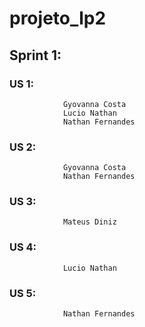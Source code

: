 # projeto_lp2

## 		Sprint 1:
###			US 1:
				Gyovanna Costa
				Lucio Nathan
				Nathan Fernandes
				
###			US 2:
				Gyovanna Costa
				Nathan Fernandes

###			US 3:
				Mateus Diniz
			
###			US 4:
				Lucio Nathan
###			US 5:
				Nathan Fernandes
